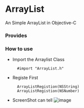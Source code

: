 ArrayList
=========

An Simple ArrayList in Objective-C

### Provides

### How to use
  * Import the Arraylist Class

    ``` objc
      #import "ArrayList.h"
    ```

  * Registe First
 
    ``` objc
      ArrayListRegistion(NSString)
      ArrayListRegistion(NSNumber)
    ```

  * ScreenShot can tell
    ![image](https://cloud.githubusercontent.com/assets/3711488/3051749/481e9ace-e191-11e3-8898-91a97c0c20af.png)
